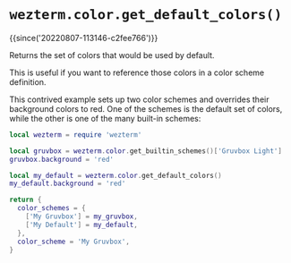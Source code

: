 # `wezterm.color.get_default_colors()`

{{since('20220807-113146-c2fee766')}}

Returns the set of colors that would be used by default.

This is useful if you want to reference those colors in a color scheme
definition.

This contrived example sets up two color schemes and overrides their background
colors to red.  One of the schemes is the default set of colors, while the
other is one of the many built-in schemes:

```lua
local wezterm = require 'wezterm'

local gruvbox = wezterm.color.get_builtin_schemes()['Gruvbox Light']
gruvbox.background = 'red'

local my_default = wezterm.color.get_default_colors()
my_default.background = 'red'

return {
  color_schemes = {
    ['My Gruvbox'] = my_gruvbox,
    ['My Default'] = my_default,
  },
  color_scheme = 'My Gruvbox',
}
```
